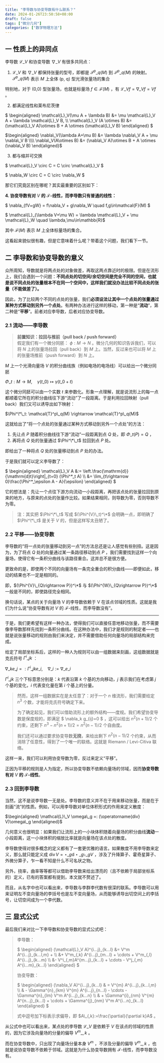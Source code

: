 ```yaml
---
title: "李导数与协变导数有什么联系？"
date: 2024-01-26T23:50:58+08:00
draft: false
tags: ["微分几何"]
categories: ["数学物理方法"]
---
```



## 一 性质上的异同点  
李导数 $\mathcal{L}\_V$ 和协变导数 $\nabla\_V$ 有很多共同点：

1. $\mathcal{L}\_V$ 和 $\nabla\_V$ 都保持张量的型号，即都是 $\mathcal{T}^p\_q(M)$ 到 $\mathcal{T}^p\_q(M)$ 的映射。 $\mathcal{T}^p\_q(M)$ 表示 $M$ 上全体 (p, q) 型光滑张量场的集合

特别地，对于 (0,0) 型张量场，也就是标量场 $f\in \mathcal{F}(M)$ ，有 $\mathcal{L}\_V f=\nabla\_V f=Vf$ 。

2. 都满足线性和莱布尼茨律

$ \begin{aligned} \mathcal{L}\_V(\mu A + \lambda B) &= \mu \mathcal{L}\_V A + \lambda \mathcal{L}\_V B, \\\\ \mathcal{L}\_V (A \otimes B) &= (\mathcal{L}\_V A)\otimes B + A \otimes (\mathcal{L}\_V B) \end{aligned} $ 

$\begin{aligned}  \nabla\_V(\lambda A+\mu B) &= \lambda \nabla\_V A + \mu \nabla\_V B \\\\  \nabla\_V(A\otimes B) &= (\nabla\_V A)\otimes B + A \otimes (\nabla\_V B)  \end{aligned}$ 

3. 都与缩并可交换

$ \mathcal{L}\_V \circ C = C \circ \mathcal{L}\_V $ 

$ \nabla\_W \circ C = C \circ \nabla\_W $ 

那它们究竟区别在哪呢？其实最重要的区别如下：

**4. 协变导数有对** $V$ **的** $\mathcal{F}$**-线性，而李导数只有普通的线性：**

$ \nabla\_{fV+gW} = f\nabla\_V + g\nabla\_W \quad f,g\in\mathcal{F}(M) $ 

$ \mathcal{L}\_{\lambda V+\mu W} = \lambda \mathcal{L}\_V + \mu \mathcal{L}\_W \quad \lambda,\mu\in\mathbb{R}$ 

其中 $\mathcal{F}(M)$ 表示 $M$ 上全体标量场的集合。

这看起来貌似很有趣，但是它意味着什么呢？带着这个问题，我们看下一节。

## 二 李导数和协变导数的意义  
众所周知，导数就是将两点处的对象做差，再取这两点靠近时的极限。但是在流形上，我们会遇到一个问题：**不同点处的切空间/余切空间是完全不同的空间，也就是说不同点处的张量根本不在同一个空间中，这样我们就没办法比较不同点处的张量（不能做差了）。**

因此，为了比较两个不同的点处的张量，我们**必须设法让其中一个点处的张量通过某种方式移动到另外一个点处**。有两种办法进行这样的移动，第一种是“**流动**”，第二种是“**平移**”。前者对应李导数，后者对应协变导数。

### 2.1 流动——李导数  

> **前置知识：拉回与推前（pull back / push forward）**  
> 假定我们有一个微分同胚： $\phi:M\rightarrow N$ 。微分几何的知识告诉我们，可以将 $N$ 上的张量场拉回（pull back）到 $M$ 上。当然，反过来也可以将 $M$ 上的张量场推前（push forward）到 $N$ 上。

$M$ 上一个光滑向量场 $V$ 的积分曲线族（例如电场的电场线）可以给出一个微分同胚 

$\Phi\_t:M\rightarrow M, \quad \gamma(t\_0)\mapsto \gamma(t\_0+t)$ 

这个微分同胚可以由一个实数 $t$ 来参数化。形象一点理解，就是说流形上的每一点都顺着它所在的积分曲线往下游“流动”了一段距离。于是利用拉回映射（pull back）我们又可以诱导出如下映射：

$\Phi^\*\_t: \mathcal{T}^p\_q(M) \rightarrow \mathcal{T}^p\_q(M)$ 

这就给出了“将一个点处的张量通过某种方式移动到另外一个点处”的方法：

1. 先让点 $P$ 随着积分曲线往下游“流动”一段距离到点 $Q$ 处，即 $\Phi\_t (P) =Q$ ，
2. 再将点 $Q$ 处的张量通过 $\Phi^\*\_t$ 拉回到点 $P$ 处。

即给出了一种将点 $Q$ 处的张量移动到点 $P$ 处的办法。

于是我们就可以定义李导数了：

$ \begin{aligned} \mathcal{L}\_V A &:= \left.\frac{\mathrm{d}}{\mathrm{d}t}\right|\_{t=0} (\Phi^\*\_t A) \\\\ &= \lim\_{t\rightarrow 0}\frac{\Phi^\*\_\epsilon A - A}{\epsilon} \end{aligned} $ 

它的想法是：先让一个点往下游方向流动一小段距离，再把该点处的张量拉回到原来的地方，与原来的点处的张量作比较。如果结果相同，则导数为零，否则导数不为零。


> 注：其实把 $\Phi^\*\_t$ 写成 $(\Phi^{V}\_t)^\*$ 会明确一点，即明确了 $\Phi^\*\_t$ 是关于 $V$ 的，但是这样写太丑陋了。

### 2.2 平移——协变导数  
李导数的“将一点处的张量移动到另一点”的方法总还是让人感觉有些别扭。这是因为，为了将点 $Q$ 处的向量通过某一条路径移动到点 $P$ ，我们需要找到这样一个向量场，使得它有一条积分曲线与该路径重合。这并总不是很方便。

更致命的是，即使两个不同的向量场有一条完全重合的积分曲线——即便如此，移动的结果也不一定是相同的。

即，$(\Phi^{V}\_{Q\rightarrow P})^\*$ 与 $(\Phi^{W}\_{Q\rightarrow P})^\*$ 一般是不同的，即使路径完全相同。

换句话说，某点的关于向量场 V 的李导数依赖于 V 在该点邻域的性质。这就是我们为什么说“协变导数有对 $V$ 的 $\mathcal{F}$-线性，而李导数没有”。

  




---

  


于是，我们更希望有这样一种办法，使得我们可以直接任意地移动张量，而不需要像李导数那样先找到一条积分曲线。在这种办法中，我们才是规则的制定者——也就是说张量移动的规则由我们来决定，并不需要借助任何向量场的局部结构来完成。

给定了局部坐标系后，这样的一种人为规则可以由一组数据来刻画，这组数据就是克氏符号 $\Gamma^i\_{jk}$ ：

$\nabla\_{k} e\_j =: \Gamma^i\_{jk}e\_i, \quad \nabla\_i := \nabla\_{e\_i}$ 

$\Gamma^i\_{jk}$ 三个下标意思分别是：$k$ 代表沿第 $k$ 个基的方向移动，$j$ 表示我们在考虑第 $j$ 个基的变化，$i$ 代表变化量在第 $i$ 个基上的分量。


> 然而，这样一组数据实在是太任意了：对于一个 $n$ 维流形，我们需要给定 $n^3$ 个数，才能将克氏符号确定下来。  
>   
> 为了确定起见，我们可以借助流形上的额外结构——度规。我们希望协变导数是保度规的，即满足 $ \nabla\_k g\_{ij}=0 $ ，这可以给出 $n^2(n+1)/2$ 个约束，还剩下 $n^3-n^2(n+1)/2=n^2(n-1)/2$ 个自由度。  
>   
> 我们还可以通过要求协变导数**无挠**，来给出剩下 $n^2(n-1)/2$ 个约束，从而消除了任意性，得到了一个唯一的联络。这就是 Riemann / Levi-Citiva 联络。

这样一来，我们可以利用协变导数为零，反过来定义“平移”。

正因为平移的规则是人为指定，所以协变导数不依赖向量场的邻域，因而**协变导数有对** $V$ **的** $\mathcal{F}$**-线性**。

### 2.3 回到李导数  
当然，这不是说李导数一无是处。李导数的意义并不在于用来移动张量，而是在于刻画“流”的性质。例如，可以用李导数对单位体积形式的作用来定义散度：

$\begin{aligned}  \mathcal{L}\_V \omega\_g =: (\operatorname{div} V)\omega\_g  \end{aligned}$ 

几何意义也很明显：如果我们让流形上的一小块体积随着向量场的积分曲线**流动**一小段距离，这一小块体积的缩放比率就是向量场在该点处的散度。

李导数使得对很多概念的定义都有了一套更优雅的语言。如果散度不用李导数来定义，那么就只能定义成 $\operatorname{div} V = \star\_g \mathrm{d} \star\_g \flat\_g V$ ，涉及了升降算子、霍奇星算子、外微分算子，乍一看不知是什么不可名状之物。

另外，挠率，曲率等等都可以借助李导数来给出漂亮的（且不依赖于局部坐标系的）定义，已有的答案都有提到，本文就不赘述了。

而且，从名字中也可以看出来，李导数与李群李代数有很深的联系。李导数可以用来证明左不变向量场的李括号也是左不变向量场，从而能够诱导出切空间上的李括号，让切空间成为一个李代数。

## 三 显式公式  
最后我们来对比一下李导数和协变导数的显式公式吧：


> 李导数：  
>   
>  $ \begin{aligned} (\mathcal{L}\_V A)^{i...j}\_{k...l} &= V^m A^{i...j}\_{k...l,m} + \\\\ &+ V^m\_{,k} A^{i...j}\_{m...l} + \cdots + V^m\_{,l} A^{i...j}\_{k...m} \\\\ &- V^i\_{,m}A^{m...j}\_{k...l} + \cdots - V^j\_{,m} A^{i...m}\_{k...l} \end{aligned} $   
>   
>  协变导数：  
>   
> $ \begin{aligned} (\nabla\_V A)^{i...j}\_{k...l} & = V^{m} A^{i...j}\_{k...l,m} \\\\  & - \Gamma^{n}\_{km} V^{m} A^{i...j}\_{n...l} - \cdots - \Gamma^{n}\_{lm} V^m A^{i...j}\_{k...n} \\\\ & + \Gamma^{i}\_{nm} V^{m} A^{n...j}\_{k...l} + \cdots + \Gamma^{j}\_{nm} V^m A^{i...n}\_{k...l} \end{aligned} $  
>   
> 式中逗号加下标表示求偏导，即 $A\_{,k}:=\frac{\partial}{\partial k}A$ 。

从公式中也可以看出来，某点处的李导数 $\mathcal{L}\_V$ 是依赖于 $V$ 在该点的邻域的性质的，因为它涉及向量场的分量的偏导 $V^m\_{,k}$ 。

而在协变导数中，只出现了向量场分量本身 $V^m$ ，不涉及分量的偏导 $V^m\_{,k}$ ，也就是说协变导数不依赖于邻域。这就是为什么协变导数拥有 $\mathcal{F}$-线性，而李导数没有。

